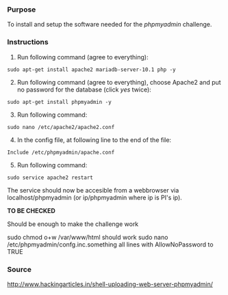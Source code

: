 ### Purpose

To install and setup the software needed for the *phpmyadmin* challenge.

### Instructions

1. Run following command (agree to everything):

```
sudo apt-get install apache2 mariadb-server-10.1 php -y
```

2. Run following command (agree to everything), choose Apache2 and put no password for the database (click *yes* twice):

```
sudo apt-get install phpmyadmin -y
```

3. Run following command:

```
sudo nano /etc/apache2/apache2.conf
```

4. In the config file, at following line to the end of the file:

```
Include /etc/phpmyadmin/apache.conf
```

5. Run following command:

```
sudo service apache2 restart
```

The service should now be accesible from a webbrowser via localhost/phpmyadmin (or ip/phpmyadmin where ip is PI's ip).

**TO BE CHECKED**

Should be enough to make the challenge work

sudo chmod  o+w /var/www/html should work
sudo nano /etc/phpmyadmin/confg.inc.something all lines with AllowNoPassword to TRUE

### Source

http://www.hackingarticles.in/shell-uploading-web-server-phpmyadmin/
